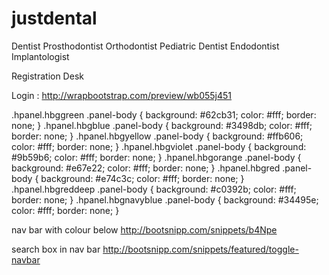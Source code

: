 # justdental
Dentist
Prosthodontist
Orthodontist
Pediatric Dentist
Endodontist
Implantologist


Registration Desk

Login : http://wrapbootstrap.com/preview/wb055j451

.hpanel.hbggreen .panel-body {
  background: #62cb31;
  color: #fff;
  border: none;
}
.hpanel.hbgblue .panel-body {
  background: #3498db;
  color: #fff;
  border: none;
}
.hpanel.hbgyellow .panel-body {
  background: #ffb606;
  color: #fff;
  border: none;
}
.hpanel.hbgviolet .panel-body {
  background: #9b59b6;
  color: #fff;
  border: none;
}
.hpanel.hbgorange .panel-body {
  background: #e67e22;
  color: #fff;
  border: none;
}
.hpanel.hbgred .panel-body {
  background: #e74c3c;
  color: #fff;
  border: none;
}
.hpanel.hbgreddeep .panel-body {
  background: #c0392b;
  color: #fff;
  border: none;
}
.hpanel.hbgnavyblue .panel-body {
  background: #34495e;
  color: #fff;
  border: none;
}


nav bar with colour below http://bootsnipp.com/snippets/b4Npe

search box in nav bar http://bootsnipp.com/snippets/featured/toggle-navbar